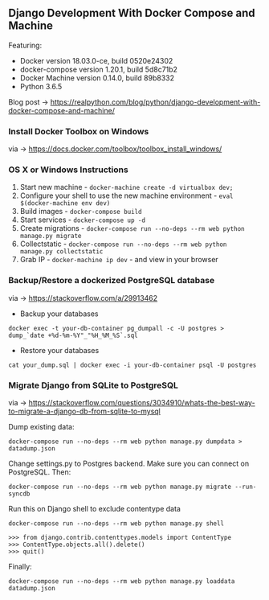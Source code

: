 ## Django Development With Docker Compose and Machine

Featuring:

- Docker version 18.03.0-ce, build 0520e24302
- docker-compose version 1.20.1, build 5d8c71b2
- Docker Machine version 0.14.0, build 89b8332
- Python 3.6.5

Blog post -> https://realpython.com/blog/python/django-development-with-docker-compose-and-machine/

### Install Docker Toolbox on Windows

via -> https://docs.docker.com/toolbox/toolbox_install_windows/

### OS X or Windows Instructions

1. Start new machine - `docker-machine create -d virtualbox dev;`
1. Configure your shell to use the new machine environment - `eval $(docker-machine env dev)`
1. Build images - `docker-compose build`
1. Start services - `docker-compose up -d`
1. Create migrations - `docker-compose run --no-deps --rm web python manage.py migrate`
1. Collectstatic - `docker-compose run --no-deps --rm web python manage.py collectstatic`
1. Grab IP - `docker-machine ip dev` - and view in your browser

### Backup/Restore a dockerized PostgreSQL database

via -> https://stackoverflow.com/a/29913462

- Backup your databases
```shell
docker exec -t your-db-container pg_dumpall -c -U postgres > dump_`date +%d-%m-%Y"_"%H_%M_%S`.sql
```
- Restore your databases
```shell
cat your_dump.sql | docker exec -i your-db-container psql -U postgres
```

### Migrate Django from SQLite to PostgreSQL

via -> https://stackoverflow.com/questions/3034910/whats-the-best-way-to-migrate-a-django-db-from-sqlite-to-mysql

Dump existing data:

```shell
docker-compose run --no-deps --rm web python manage.py dumpdata > datadump.json
```

Change settings.py to Postgres backend. Make sure you can connect on PostgreSQL. Then:

```shell
docker-compose run --no-deps --rm web python manage.py migrate --run-syncdb
```

Run this on Django shell to exclude contentype data

```shell
docker-compose run --no-deps --rm web python manage.py shell

>>> from django.contrib.contenttypes.models import ContentType
>>> ContentType.objects.all().delete()
>>> quit()
```

Finally:

```shell
docker-compose run --no-deps --rm web python manage.py loaddata datadump.json
```

